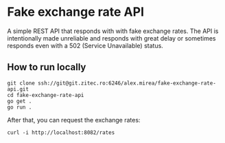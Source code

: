# Fake exchange rate API

A simple REST API that responds with with fake exchange rates. The API is intentionally made unreliable and responds with great delay or sometimes responds even with a 502 (Service Unavailable) status.

## How to run locally
```
git clone ssh://git@git.zitec.ro:6246/alex.mirea/fake-exchange-rate-api.git
cd fake-exchange-rate-api
go get .
go run .
```

After that, you can request the exchange rates:
```
curl -i http://localhost:8082/rates
```